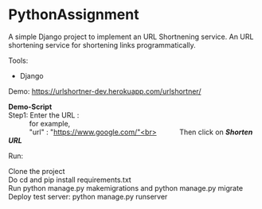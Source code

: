 # PythonAssignment
A simple Django project to implement an URL Shortnening service. An URL shortening service for shortening links programmatically.

Tools:
- Django

Demo: https://urlshortner-dev.herokuapp.com/urlshortner/

<b>Demo-Script</b><br>
Step1: Enter the URL :<br> 
&emsp;&emsp;&emsp;for example,<br>
&emsp;&emsp;&emsp;"url" : "https://www.google.com/"<br>
&emsp;&emsp;&emsp;Then click on <b><i>Shorten URL</i></b>

Run:

Clone the project<br>
Do cd <project-folder> and pip install requirements.txt<br>
Run python manage.py makemigrations and python manage.py migrate<br>
Deploy test server: python manage.py runserver
